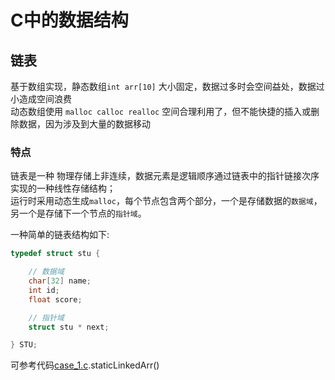 C中的数据结构
===

## 链表
基于数组实现，静态数组`int arr[10]` 大小固定，数据过多时会空间益处，数据过小造成空间浪费    
动态数组使用 `malloc calloc realloc` 空间合理利用了，但不能快捷的插入或删除数据，因为涉及到大量的数据移动   


### 特点
链表是一种 物理存储上非连续，数据元素是逻辑顺序通过链表中的指针链接次序实现的一种线性存储结构；   
运行时采用动态生成`malloc`，每个节点包含两个部分，一个是存储数据的`数据域`，另一个是存储下一个节点的`指针域`。    


一种简单的链表结构如下:
```c
typedef struct stu {

    // 数据域
    char[32] name;
    int id;
    float score;

    // 指针域
    struct stu * next;

} STU;
```
可参考代码[case_1.c](case_1.c).staticLinkedArr()